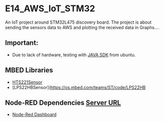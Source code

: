 # E14_AWS_IoT_STM32
An IoT project around STM32L475 discovery board. The project is about sending the sensors data to AWS and plotting the received data in Graphs....

## Important:

* Due to lack of hardware, testing with [JAVA SDK](https://github.com/aws/aws-iot-device-sdk-java) from ubuntu.

## MBED Libraries
* [HTS221Sensor](https://os.mbed.com/teams/ST/code/HTS221/)
* [LPS22HBSensor](https://os.mbed.com/teams/ST/code/LPS22HB


## Node-RED Dependencies [Server URL](https://gtcnodered.eu-gb.mybluemix.net/red/#)
* [Node-Red Dashboard](https://flows.nodered.org/node/node-red-dashboard)

